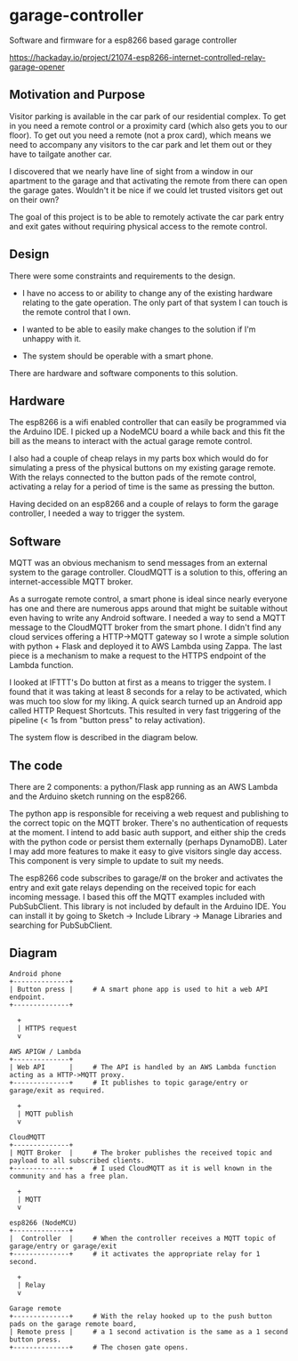 # garage-controller

Software and firmware for a esp8266 based garage controller

https://hackaday.io/project/21074-esp8266-internet-controlled-relay-garage-opener

## Motivation and Purpose

Visitor parking is available in the car park of our residential complex.
To get in you need a remote control or a proximity card (which also gets
you to our floor).
To get out you need a remote (not a prox card), which means we need to
accompany any visitors to the car park and let them out or they have
to tailgate another car.

I discovered that we nearly have line of sight from a window in our
apartment to the garage and that activating the remote from there can
open the garage gates. Wouldn't it be nice if we could let trusted
visitors get out on their own?

The goal of this project is to be able to remotely activate the car park
entry and exit gates without requiring physical access to the remote control.

## Design

There were some constraints and requirements to the design.

* I have no access to or ability to change any of the existing hardware
relating to the gate operation. The only part of that system I can touch is
the remote control that I own.

* I wanted to be able to easily make changes to the solution if I'm unhappy
with it.

* The system should be operable with a smart phone.

There are hardware and software components to this solution.

## Hardware

The esp8266 is a wifi enabled controller that can easily be programmed
via the Arduino IDE. I picked up a NodeMCU board a while back and this
fit the bill as the means to interact with the actual garage remote
control.

I also had a couple of cheap relays in my parts box which would do for
simulating a press of the physical buttons on my existing garage remote.
With the relays connected to the button pads of the remote control,
activating a relay for a period of time is the same as pressing the button.

Having decided on an esp8266 and a couple of relays to form the garage
controller, I needed a way to trigger the system.

## Software

MQTT was an obvious mechanism to send messages from an external system
to the garage controller. CloudMQTT is a solution to this, offering an
internet-accessible MQTT broker.

As a surrogate remote control, a smart phone is ideal since nearly everyone
has one and there are numerous apps around that might be suitable without
even having to write any Android software. I needed a way to send a MQTT
message to the CloudMQTT broker from the smart phone. I didn't find any
cloud services offering a HTTP->MQTT gateway so I wrote a simple solution
with python + Flask and deployed it to AWS Lambda using Zappa. The last
piece is a mechanism to make a request to the HTTPS endpoint of the Lambda
function.

I looked at IFTTT's Do button at first as a means to trigger the system.
I found that it was taking at least 8 seconds for a relay to be activated,
which was much too slow for my liking. A quick search turned up an Android
app called HTTP Request Shortcuts. This resulted in very fast triggering
of the pipeline (< 1s from "button press" to relay activation).

The system flow is described in the diagram below.

## The code

There are 2 components: a python/Flask app running as an AWS Lambda
and the Arduino sketch running on the esp8266.

The python app is responsible for receiving a web request and publishing to
the correct topic on the MQTT broker. There's no authentication of requests
at the moment. I intend to add basic auth support, and either ship the
creds with the python code or persist them externally (perhaps DynamoDB).
Later I may add more features to make it easy to give visitors single day
access. This component is very simple to update to suit my needs.

The esp8266 code subscribes to garage/# on the broker and activates the entry
and exit gate relays depending on the received topic for each incoming message.
I based this off the MQTT examples included with PubSubClient. This library is
not included by default in the Arduino IDE. You can install it by going to
Sketch -> Include Library -> Manage Libraries and searching for PubSubClient.

## Diagram

    Android phone
    +--------------+
    | Button press |     # A smart phone app is used to hit a web API endpoint.
    +--------------+
    
      +
      | HTTPS request
      v
    
    AWS APIGW / Lambda
    +--------------+
    | Web API      |     # The API is handled by an AWS Lambda function acting as a HTTP->MQTT proxy.
    +--------------+     # It publishes to topic garage/entry or garage/exit as required.
    
      +
      | MQTT publish
      v
    
    CloudMQTT
    +--------------+
    | MQTT Broker  |     # The broker publishes the received topic and payload to all subscribed clients.
    +--------------+     # I used CloudMQTT as it is well known in the community and has a free plan.
    
      +
      | MQTT
      v
    
    esp8266 (NodeMCU)
    +--------------+
    |  Controller  |     # When the controller receives a MQTT topic of garage/entry or garage/exit
    +--------------+     # it activates the appropriate relay for 1 second.
    
      +
      | Relay
      v
    
    Garage remote
    +--------------+     # With the relay hooked up to the push button pads on the garage remote board,
    | Remote press |     # a 1 second activation is the same as a 1 second button press.
    +--------------+     # The chosen gate opens.
